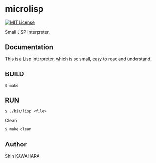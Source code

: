 # microlisp

[![MIT License](http://img.shields.io/badge/license-MIT-blue.svg?style=flat)](LICENSE)

Small LISP Interpreter.

## Documentation

This is a Lisp interpreter, which is so small, easy to read and understand.

## BUILD

```shell
$ make
```

## RUN

```shell
$ ./bin/lisp <file>
```

Clean

```shell
$ make clean
```

## Author

Shin KAWAHARA
